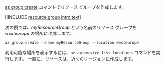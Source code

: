 [az group create](/cli/azure/group#create) コマンドでリソース グループを作成します。

[!INCLUDE [resource group intro text](resource-group.md)]

次の例では、*myResourceGroup* という名前のリソース グループを *westeurope* の場所に作成します。

```azurecli-interactive
az group create --name myResourceGroup --location westeurope
```

利用可能な場所を表示するには、`az appservice list-locations` コマンドを実行します。 一般に、リソースは、近くのリージョンに作成します。
